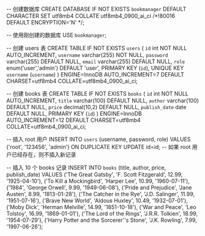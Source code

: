 -- 创建数据库
CREATE DATABASE IF NOT EXISTS `bookmanager`
DEFAULT CHARACTER SET utf8mb4
COLLATE utf8mb4_0900_ai_ci
/*!80016 DEFAULT ENCRYPTION='N' */;

-- 使用刚创建的数据库
USE `bookmanager`;

-- 创建 users 表
CREATE TABLE IF NOT EXISTS `users` (
`id` int NOT NULL AUTO_INCREMENT,
`username` varchar(255) NOT NULL,
`password` varchar(255) DEFAULT NULL,
`email` varchar(255) DEFAULT NULL,
`role` enum('user','admin') DEFAULT 'user',
PRIMARY KEY (`id`),
UNIQUE KEY `username` (`username`)
) ENGINE=InnoDB AUTO_INCREMENT=7 DEFAULT CHARSET=utf8mb4 COLLATE=utf8mb4_0900_ai_ci;

-- 创建 books 表
CREATE TABLE IF NOT EXISTS `books` (
`id` int NOT NULL AUTO_INCREMENT,
`title` varchar(100) DEFAULT NULL,
`author` varchar(100) DEFAULT NULL,
`price` decimal(10,2) DEFAULT NULL,
`publish_date` date DEFAULT NULL,
PRIMARY KEY (`id`)
) ENGINE=InnoDB AUTO_INCREMENT=12 DEFAULT CHARSET=utf8mb4 COLLATE=utf8mb4_0900_ai_ci;

-- 插入 root 用户
INSERT INTO `users` (username, password, role)
VALUES ('root', '123456', 'admin')
ON DUPLICATE KEY UPDATE id=id; -- 如果 root 用户已经存在，则不插入新记录

-- 插入 10 个 books 记录
INSERT INTO `books` (title, author, price, publish_date) VALUES
('The Great Gatsby', 'F. Scott Fitzgerald', 12.99, '1925-04-10'),
('To Kill a Mockingbird', 'Harper Lee', 10.99, '1960-07-11'),
('1984', 'George Orwell', 9.99, '1949-06-08'),
('Pride and Prejudice', 'Jane Austen', 8.99, '1813-01-28'),
('The Catcher in the Rye', 'J.D. Salinger', 11.99, '1951-07-16'),
('Brave New World', 'Aldous Huxley', 10.49, '1932-07-01'),
('Moby Dick', 'Herman Melville', 14.99, '1851-10-18'),
('War and Peace', 'Leo Tolstoy', 16.99, '1869-01-01'),
('The Lord of the Rings', 'J.R.R. Tolkien', 18.99, '1954-07-29'),
('Harry Potter and the Sorcerer''s Stone', 'J.K. Rowling', 7.99, '1997-06-26');